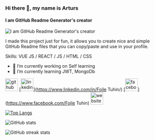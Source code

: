 ### Hi there 👋, my name is Arturs
#### I am GitHub Readme Generator's creator
![I am GitHub Readme Generator's creator](https://arturssmirnovs.github.io/github-profile-readme-generator/images/banner.png)

I made this project just for fun, it allows you to create nice and simple GitHub Readme files that you can copy/paste and use in your profile.

Skills: VUE JS / REACT / JS / HTML / CSS

- 🔭 I’m currently working on Self learning  
- 🌱 I’m currently learning JWT, MongoDb 


[<img src='https://cdn.jsdelivr.net/npm/simple-icons@3.0.1/icons/github.svg' alt='github' height='40'>](https://github.com/fojletuhin)  [<img src='https://cdn.jsdelivr.net/npm/simple-icons@3.0.1/icons/linkedin.svg' alt='linkedin' height='40'>](https://www.linkedin.com/in/Fojle Tuhin/)  [<img src='https://cdn.jsdelivr.net/npm/simple-icons@3.0.1/icons/facebook.svg' alt='facebook' height='40'>](https://www.facebook.com/Fojle Tuhin)  [<img src='https://cdn.jsdelivr.net/npm/simple-icons@3.0.1/icons/icloud.svg' alt='website' height='40'>](https://fojletuhin.netlify.app/)  

[![Top Langs](https://github-readme-stats.vercel.app/api/top-langs/?username=fojletuhin)](https://github.com/anuraghazra/github-readme-stats)

![GitHub stats](https://github-readme-stats.vercel.app/api?username=fojletuhin&show_icons=true)  

![GitHub streak stats](https://streak-stats.demolab.com/?user=fojletuhin)  

